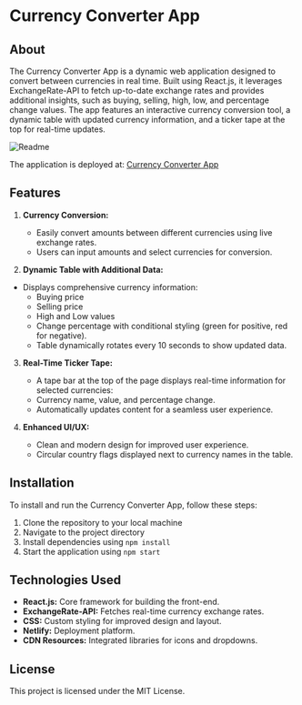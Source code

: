 # Currency Converter App

## About

The Currency Converter App is a dynamic web application designed to convert between currencies in real time. Built using React.js, it leverages ExchangeRate-API to fetch up-to-date exchange rates and provides additional insights, such as buying, selling, high, low, and percentage change values. The app features an interactive currency conversion tool, a dynamic table with updated currency information, and a ticker tape at the top for real-time updates.

![Readme](https://github.com/user-attachments/assets/535ce0d9-621c-437c-ac46-83e13cb8d3f8)

The application is deployed at: [Currency Converter App](https://currenncy-converter.netlify.app/)


## Features

1. **Currency Conversion:**
    - Easily convert amounts between different currencies using live exchange rates.
    - Users can input amounts and select currencies for conversion.

2. **Dynamic Table with Additional Data:**
- Displays comprehensive currency information:
    - Buying price
    - Selling price
    - High and Low values
    - Change percentage with conditional styling (green for positive, red for negative).
    - Table dynamically rotates every 10 seconds to show updated data.

3. **Real-Time Ticker Tape:**
    - A tape bar at the top of the page displays real-time information for selected currencies:
    - Currency name, value, and percentage change.
    - Automatically updates content for a seamless user experience.
      
4. **Enhanced UI/UX:**
    - Clean and modern design for improved user experience.
    - Circular country flags displayed next to currency names in the table.


## Installation

To install and run the Currency Converter App, follow these steps:

1. Clone the repository to your local machine
2. Navigate to the project directory
3. Install dependencies using `npm install`
4. Start the application using `npm start`

## Technologies Used
- **React.js:** Core framework for building the front-end.
- **ExchangeRate-API:** Fetches real-time currency exchange rates.
- **CSS:** Custom styling for improved design and layout.
- **Netlify:** Deployment platform.
- **CDN Resources:** Integrated libraries for icons and dropdowns.

## License
This project is licensed under the MIT License.

